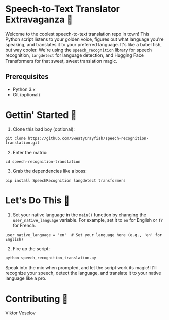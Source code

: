 # Speech-to-Text Translator Extravaganza 🎉
Welcome to the coolest speech-to-text translation repo in town! This Python script listens to your golden voice, figures out what language you're speaking, and translates it to your preferred language. It's like a babel fish, but way cooler. We're using the `speech_recognition` library for speech recognition, `langdetect` for language detection, and Hugging Face Transformers for that sweet, sweet translation magic.

## Prerequisites

- Python 3.x
- Git (optional)

# Gettin' Started 🚀
1. Clone this bad boy (optional):

```
git clone https://github.com/SweatyCrayfish/speech-recognition-translation.git
```
2. Enter the matrix:
```
cd speech-recognition-translation
```
3. Grab the dependencies like a boss:
```
pip install SpeechRecognition langdetect transformers
```
# Let's Do This 🎤
1. Set your native language in the `main()` function by changing the `user_native_language` variable. For example, set it to `en` for English or `fr` for French.
```
user_native_language = 'en'  # Set your language here (e.g., 'en' for English)
```
2. Fire up the script:
```
python speech_recognition_translation.py
```
Speak into the mic when prompted, and let the script work its magic! It'll recognize your speech, detect the language, and translate it to your native language like a pro.
# Contributing 🤝
Viktor Veselov





